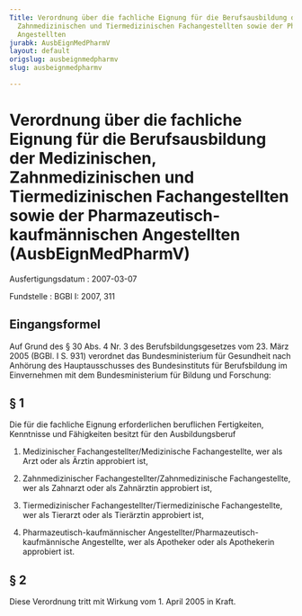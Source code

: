 ```yaml
---
Title: Verordnung über die fachliche Eignung für die Berufsausbildung der Medizinischen,
  Zahnmedizinischen und Tiermedizinischen Fachangestellten sowie der Pharmazeutisch-kaufmännischen
  Angestellten
jurabk: AusbEignMedPharmV
layout: default
origslug: ausbeignmedpharmv
slug: ausbeignmedpharmv

---
```


# Verordnung über die fachliche Eignung für die Berufsausbildung der Medizinischen, Zahnmedizinischen und Tiermedizinischen Fachangestellten sowie der Pharmazeutisch-kaufmännischen Angestellten (AusbEignMedPharmV)

Ausfertigungsdatum
:   2007-03-07

Fundstelle
:   BGBl I: 2007, 311



## Eingangsformel

Auf Grund des § 30 Abs. 4 Nr. 3 des Berufsbildungsgesetzes vom 23. März 2005 (BGBl. I S. 931) verordnet das Bundesministerium für Gesundheit nach Anhörung des Hauptausschusses des Bundesinstituts für Berufsbildung im Einvernehmen mit dem Bundesministerium für Bildung und Forschung:


## § 1

Die für die fachliche Eignung erforderlichen beruflichen Fertigkeiten, Kenntnisse und Fähigkeiten besitzt für den Ausbildungsberuf

1.  Medizinischer Fachangestellter/Medizinische Fachangestellte, wer als Arzt oder als Ärztin approbiert ist,


2.  Zahnmedizinischer Fachangestellter/Zahnmedizinische Fachangestellte, wer als Zahnarzt oder als Zahnärztin approbiert ist,


3.  Tiermedizinischer Fachangestellter/Tiermedizinische Fachangestellte, wer als Tierarzt oder als Tierärztin approbiert ist,


4.  Pharmazeutisch-kaufmännischer Angestellter/Pharmazeutisch-kaufmännische Angestellte, wer als Apotheker oder als Apothekerin approbiert ist.





## § 2

Diese Verordnung tritt mit Wirkung vom 1. April 2005 in Kraft.

